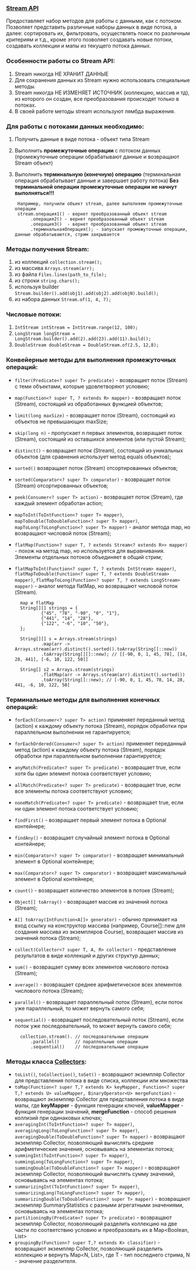 ### [Stream API](https://docs.oracle.com/en/java/javase/11/docs/api/java.base/java/util/stream/Stream.html)
Предоставляет набор методов для работы с данными, как с потоком.
Позволяет представить различные наборы данных в виде потока,
а далее: сортировать их, фильтровать, осуществлять поиск по различным критериям и т.д.,
кроме этого позволяет создавать новые потоки, создавать коллекции и мапы из текущего потока данных.

### Особенности работы со Stream API:
1. Stream никогда НЕ ХРАНИТ ДАННЫЕ
2. Для сохранения данных из Stream нужно использовать специальные методы.
3. Stream никогда НЕ ИЗМЕНЯЕТ ИСТОЧНИК (коллекцию, массив и тд), из которого он создан, все преобразования происходят только в потоках.
4. В своей работе методы stream используют лямбда выражения.

### Для работы с потоками данных необходимо:
1. Получить данные в виде потока - объект типа Stream
2. Выполнить <b>промежуточные операции</b> с потоком данных
   (промежуточные операции обрабатывают данные и возвращают Stream объект)
3. Выполнить <b>терминальную (конечную) операцию</b>
   (терминальная операция обрабатывает данные и завершает работу потока)
   <b>Без терминальной операции промежуточные операции не начнут выполняться!!!</b>

        Например, получили объект stream, далее выполняем промежуточные операции
        stream.операция1() - вернет преобразованный объект stream
             .операция2() - вернет преобразованный объект stream
             .операция3()  - вернет преобразованный объект stream
             .терминальнаяОперация(); - запускает промежуточные операции, данные обрабатываются, стрим закрывается 

### Методы получения Stream:
1. из коллекций `collection.stream();`
2. из массива `Arrays.stream(arr);`
3. из файла `Files.lines(path_to_file);`
4. из строки `string.chars();`
5. используя builder `Stream.builder().add(obj1).add(obj2).add(objN).build();`
6. из набора данных `Stream.of(1, 4, 7);`

### Числовые потоки:
1. `IntStream intStream = IntStream.range(12, 100);`
2. `LongStream longStream = LongStream.builder().add(2).add(23).add(11).build();`
3. `DoubleStream doubleStream = DoubleStream.of(2.5, 12,8);`

### Конвейерные методы для выполнения промежуточных операций:
* `filter(Predicate<? super T> predicate)` - возвращает поток (Stream) с теми объектами, которые удовлетворяют условию;
* `map(Function<? super T, ? extends R> mapper)` - возвращает поток (Stream), состоящий из обработанных функцией объектов;
* `limit(long maxSize)` - возвращает поток (Stream), состоящий из объектов не превышающих maxSize;
* `skip(long n)` - пропускает n первых элементов, возвращает поток (Stream), состоящий из оставшихся элементов (или пустой Stream);
* `distinct()` - возвращает поток (Stream), состоящий из уникальных объектов (для сравнения использует метод equals объектов);
* `sorted()` возвращает поток (Stream) отсортированных объектов;
* `sorted(Comparator<? super T> comparator)` - возвращает поток (Stream) отсортированных объектов;
* `peek(Consumer<? super T> action)` - возвращает поток (Stream), где каждый элемент обработан action;
* `mapToInt(ToIntFunction<? super T> mapper)`, `mapToDouble(ToDoubleFunction<? super T> mapper)`, `mapToLong(ToLongFunction<? super T> mapper)` -
  аналог метода map, но возвращают числовой поток (Stream);
* `flatMap(Function<? super T, ? extends Stream<? extends R>> mapper)` - похож на метод map, но используется для выравнивания. Элементы отдельных потоков объединяет в общий стрим;
* `flatMapToInt(Function<? super T, ? extends IntStream> mapper)`, `flatMapToDouble(Function<? super T, ? extends DoubleStream> mapper)`,
  `flatMapToLong(Function<? super T, ? extends LongStream> mapper)` - аналог метода flatMap, но возвращают числовой поток (Stream).

        map и flatMap
        String[][] strings = {
                {"45", "78", "-90", "0", "1"},
                {"441", "14", "28"},
                {"122", "-6", "10", "50"},
        };

        String[][] s = Arrays.stream(strings) 
                .map(arr -> Arrays.stream(arr).distinct().sorted().toArray(String[]::new)) 
                .toArray(String[][]::new); // [[-90, 0, 1, 45, 78], [14, 28, 441], [-6, 10, 122, 50]]

        String[] s2 = Arrays.stream(strings) 
                .flatMap(arr -> Arrays.stream(arr).distinct().sorted()) 
                .toArray(String[]::new); // [-90, 0, 1, 45, 78, 14, 28, 441, -6, 10, 122, 50]

### Терминальные методы для выполнения конечных операций:
* `forEach(Consumer<? super T> action)` применяет переданный метод (action) к каждому объекту потока (Stream),
  порядок обработки при параллельном выполнении не гарантируется;
* `forEachOrdered(Consumer<? super T> action)` применяет переданный метод (action) к каждому объекту потока (Stream),
  порядок обработки при параллельном выполнении гарантируется;
* `anyMatch(Predicate<? super T> predicate)` - возвращает true, если хотя бы один элемент потока соответствует условию;
* `allMatch(Predicate<? super T> predicate)` - возвращает true, если все элементы потока соответствуют условию;
* `noneMatch(Predicate<? super T> predicate)` - возвращает true, если ни один элемент потока соответствует условию;
* `findFirst()` - возвращает первый элемент потока в Optional контейнере;
* `findAny()` - возвращает случайный элемент потока в Optional контейнере;
* `min(Comparator<? super T> comparator)` - возвращает минимальный элемент в Optional контейнере;
* `max(Comparator<? super T> comparator)` - возвращает максимальный элемент в Optional контейнере;
* `count()` - возвращает количество элементов в потоке (Stream);
* `Object[] toArray()` - возвращает массив из значений потока (Stream);
* `A[] toArray(IntFunction<A[]> generator)` - обычно принимает на вход ссылку на конструктор массива
  (например, Course[]::new для создания массива из экземпляров Course),
  возвращает массив из значений потока (Stream);
* `collect(Collector<? super T, A, R> collector)` - представление результатов в виде коллекций и других структур данных;
* `sum()` - возвращает сумму всех элементов числового потока (Stream);
* `average()` - возвращает среднее арифметическое всех элементов числового потока (Stream);
* `parallel()` - возвращает параллельный поток (Stream), если поток уже параллельный, то может вернуть самого себя;
* `sequential()` - возвращает последовательный поток (Stream), если поток уже последовательный, то может вернуть самого себя;

        collection.stream(). // последовательные операции
            .parallel()      // параллельные операции
            .sequential()    // последовательные операции

### Методы класса [Collectors](https://docs.oracle.com/en/java/javase/11/docs/api/java.base/java/util/stream/Collectors.html):
* `toList()`, `toCollection()`, `toSet()` - возвращают экземпляр Collector для представления потока в виде списка, коллекции или множества
* `toMap(Function<? super T,? extends K> keyMapper, Function<? super T,? extends U> valueMapper, BinaryOperator<U> mergeFunction)` -
  возвращают экземпляр Collector для представления потока в виде мапы, где <b>keyMapper</b> - функция генерации ключей,
  <b>valueMapper</b> - функция генерации значений, <b>mergeFunction</b> - способ решения коллизий при одинаковых ключах;
* `averagingInt(ToIntFunction<? super T> mapper)`, `averagingLong(ToLongFunction<? super T> mapper)`, `averagingDouble(ToDoubleFunction<? super T> mapper)` -
  возвращают экземпляр Collector, позволяющий вычислять средние арифметические значения, основываясь на элементах потока;
* `summingInt(ToIntFunction<? super T> mapper)`, `summingLong(ToLongFunction<? super T> mapper)`, `summingDouble(ToDoubleFunction<? super T> mapper)` -
  возвращают экземпляр Collector, позволяющий вычислять сумму значений, основываясь на элементах потока;
* `summarizingInt(ToIntFunction<? super T> mapper)`, `summarizingLong(ToLongFunction<? super T> mapper)`, `summarizingDouble(ToDoubleFunction<? super T> mapper)` -
  возвращают экземпляр SummaryStatistics с разными агрегатными значениями, основываясь на элементах потока;
* `partitioningBy(Predicate<? super T> predicate)` - возвращают экземпляр Collector, позволяющий разделить коллекцию на две части по соответствию условию и
  преобразовать их в Map<Boolean, List>
* `groupingBy(Function<? super T,? extends K> classifier)` - возвращают экземпляр Collector,
  позволяющий разделить коллекцию и вернуть Map<N, List<T>>, где T - тип последнего стрима, N - значение разделителя.  





   

   


